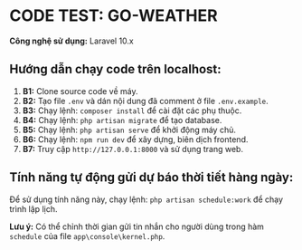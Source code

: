 <h1>CODE TEST: GO-WEATHER</h1>
<p><strong>Công nghệ sử dụng:</strong> Laravel 10.x</p>
<h2>Hướng dẫn chạy code trên localhost:</h2>
<ol>
    <li><strong>B1:</strong> Clone source code về máy.</li>
    <li><strong>B2:</strong> Tạo file <code>.env</code> và dán nội dung đã comment ở file <code>.env.example</code>.</li>
    <li><strong>B3:</strong> Chạy lệnh: <code>composer install</code> để cài đặt các phụ thuộc.</li>
    <li><strong>B4:</strong> Chạy lệnh: <code>php artisan migrate</code> để tạo database.</li>
    <li><strong>B5:</strong> Chạy lệnh: <code>php artisan serve</code> để khởi động máy chủ.</li>
    <li><strong>B6:</strong> Chạy lệnh: <code>npm run dev</code> để xây dựng, biên dịch frontend.</li>
    <li><strong>B7:</strong> Truy cập <code>http://127.0.0.1:8000</code> và sử dụng trang web.</li>
</ol>

<h2>Tính năng tự động gửi dự báo thời tiết hàng ngày:</h2>
<p>
    Để sử dụng tính năng này, chạy lệnh: <code>php artisan schedule:work</code> để chạy trình lập lịch.
</p>
<p>
    <strong>Lưu ý:</strong> Có thể chỉnh thời gian gửi tin nhắn cho người dùng trong hàm <code>schedule</code> của file <code>app\console\kernel.php</code>.
</p>
